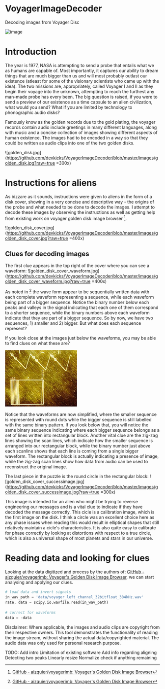# VoyagerImageDecoder
Decoding images from Voyager Disc

![image](https://github.com/devkicks/VoyagerImageDecoder/blob/master/images/imageGif.gif)


# Introduction
The year is 1977, NASA is attempting to send a probe that entails what we as humans are capable of. Most importantly, it captures our ability to dream things that are much bigger than us and will most probably outlast our existence (atleast for some of the visionary scientists who came up with the idea). The two missions are, appropriately, called Voyager I and II as they begin their voyage into the unknown,  attempting to reach the furthest any man-made probe has every been. The big question is raised, if you were to send a preview of our existence as a time capsule to an alien civilization, what would you send? What if you are limited by technology to phonographic audio disks?

Famously know as the golden records due to the gold plating, the voyager records contain audio include greetings in many different languages, along with music and a concise collection of images showing different aspects of human existence. The images had to be encoded in a way so that they could be written as audio clips into one of the two golden disks. 

![golden_disk.jpg](https://github.com/devkicks/VoyagerImageDecoder/blob/master/images/golden_disk.jpg?raw=true =300x)

# Instructions for aliens
As bizzare as it sounds, instructions were given to aliens in the form of a disk cover, showing in a very concise and descriptive way - the origins of the probe and what needed to be done to decode the images. I attempt to decode these images by observing the instructions as well as getting help from existing work on voyager golden disk image browser [^rf1]. 

![golden_disk_cover.jpg](https://github.com/devkicks/VoyagerImageDecoder/blob/master/images/golden_disk_cover.jpg?raw=true =400x)



## Clues for decoding images
The first clue appears in the top right of the cover where you can see a waveform:
![golden_disk_cover_waveform.jpg](https://github.com/devkicks/VoyagerImageDecoder/blob/master/images/golden_disk_cover_waveform.jpg?raw=true =400x)

As noted in [^rf1] the wave form appear to be sequentially written data with each complete waveform representing a sequence, while each waveform being part of a bigger sequence. Notice the binary number below each peaks and valleys in the signal indicating that each one of them correspond to a shorter sequence, while the binary numbers above each waveform indicate that they are part of a bigger sequence. So by now, we have two sequences, 1) smaller and 2) bigger. But what does each sequence represent?

If you look close at the images just below the waveforms, you may be able to find clues on what these are?

![golden_disk_cover_scanlines.jpg](https://github.com/devkicks/VoyagerImageDecoder/blob/master/images/golden_disk_cover_scanlines.jpg?raw=true)

Notice that the waveforms are now simplified, where the smaller sequence is represented with round dots while the bigger sequence is still labelled with the same binary pattern. If you look below that, you will notice the same binary sequence indicating where each bigger sequence belongs as a set of lines written into rectangular block. Another vital clue are the zig-zag lines showing the scan lines, which indicate how the smaller sequence is arranged into our rectangular block, while the binary number just above each scanline shows that each line is coming from a single bigger waveform. The rectangular block is actually indicating a presence of image, while the zig-zag scan lines show how data from audio can be used to reconstruct the original image.

The last piece in the puzzle is the round circle in the rectangular block:
![golden_disk_cover_successimage.jpg](https://github.com/devkicks/VoyagerImageDecoder/blob/master/images/golden_disk_cover_successimage.jpg?raw=true =300x)

This image is intended for an alien who might be trying to reverse engineering our messages and is a vital clue to indicate if they have decoded the message correctly. This cicle is a calibration image, which is the first image on the disk. I think a circle was an excellent choice here as any phase issues when reading this would result in elliptical shapes that still relatively maintain a cicle's characteristics. It is also quite easy to calibrate for phase correctly by looking at distortions with respect to a true circle, which is also a universal shape of most planets and stars in our universe.

# Reading data and looking for clues
Looking at the data digitized and process by the authors of: [GitHub - aizquier/voyagerimb: Voyager's Golden Disk Image Browser](https://github.com/aizquier/voyagerimb), we can start analysing and applying our clues.

```python
# load data and invert signals
in_wav_path = 'data/voyager_left_channel_32bitfloat_384kHz.wav'
rate, data = scipy.io.wavfile.read(in_wav_path)

# correct for waveforms
data = -data
```

Disclaimer: Where applicable, the images and audio clips are copyright from their respective owners. This tool demonstrates the functionality of reading the image stream, without sharing the actual data/copyrighted material. The audio data was only used for personal research purpose.

[^rf1]:[GitHub - aizquier/voyagerimb: Voyager's Golden Disk Image Browser](https://github.com/aizquier/voyagerimb)

TODO:
Add intro
Limitation of existing software
Add info regarding aligning
Detecting two peaks
Linearly resize
Normalize
check if anything remaining
